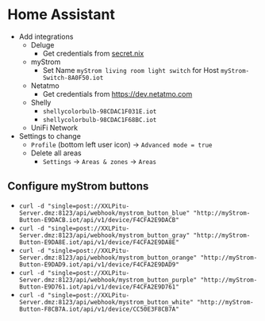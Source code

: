 # Home Assistant

- Add integrations
  - Deluge
    - Get credentials from [secret.nix](../../../../../secrets.nix)
  - myStrom
    - Set Name `myStrom living room light switch` for Host `myStrom-Switch-8A0F50.iot`
  - Netatmo
    - Get credentials from <https://dev.netatmo.com>
  - Shelly
    - `shellycolorbulb-98CDAC1F031E.iot`
    - `shellycolorbulb-98CDAC1F68BC.iot`
  - UniFi Network
- Settings to change
  - `Profile` (bottom left user icon) -> `Advanced mode = true`
  - Delete all areas
    - `Settings` -> `Areas & zones` -> `Areas`

## Configure myStrom buttons

- `curl -d "single=post://XXLPitu-Server.dmz:8123/api/webhook/mystrom_button_blue" "http://myStrom-Button-E9DACB.iot/api/v1/device/F4CFA2E9DACB"`
- `curl -d "single=post://XXLPitu-Server.dmz:8123/api/webhook/mystrom_button_gray" "http://myStrom-Button-E9DA8E.iot/api/v1/device/F4CFA2E9DA8E"`
- `curl -d "single=post://XXLPitu-Server.dmz:8123/api/webhook/mystrom_button_orange" "http://myStrom-Button-E9DAD9.iot/api/v1/device/F4CFA2E9DAD9"`
- `curl -d "single=post://XXLPitu-Server.dmz:8123/api/webhook/mystrom_button_purple" "http://myStrom-Button-E9D761.iot/api/v1/device/F4CFA2E9D761"`
- `curl -d "single=post://XXLPitu-Server.dmz:8123/api/webhook/mystrom_button_white" "http://myStrom-Button-F8CB7A.iot/api/v1/device/CC50E3F8CB7A"`

